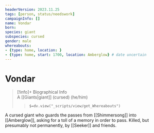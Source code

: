 ```yaml
---
headerVersion: 2023.11.25
tags: [person, status/needswork]
campaignInfo: []
name: Vondar
born:
species: giant
subspecies: cursed
gender: male
whereabouts:
- {type: home, location: }
- {type: home, start: 1700, location: Amberglow} # date uncertain
---
```

# Vondar
>[!info]+ Biographical Info  
> A [[Giants|giant]] (cursed) (he/him)  
>> `$=dv.view("_scripts/view/get_Whereabouts")`

A cursed giant who guards the passes from [[Shimmersong]] into [[Amberglow]], asking for a toll of a memory in order to pass. Killed, but presumably not permanently, by [[Seeker]] and friends.